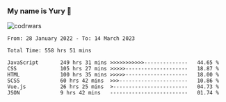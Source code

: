 ### My name is Yury 👋 
![codrwars](https://www.codewars.com/users/litury/badges/micro) 


<!--START_SECTION:waka-->

```text
From: 28 January 2022 - To: 14 March 2023

Total Time: 558 hrs 51 mins

JavaScript       249 hrs 31 mins >>>>>>>>>>>--------------   44.65 %
CSS              105 hrs 27 mins >>>>>--------------------   18.87 %
HTML             100 hrs 35 mins >>>>>--------------------   18.00 %
SCSS             60 hrs 42 mins  >>>----------------------   10.86 %
Vue.js           26 hrs 25 mins  >------------------------   04.73 %
JSON             9 hrs 42 mins   -------------------------   01.74 %
```

<!--END_SECTION:waka-->

